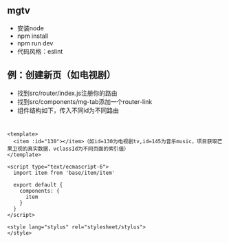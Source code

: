 ## mgtv
* 安装node
* npm install
* npm run dev
* 代码风格：eslint

## 例：创建新页（如电视剧）
* 找到src/router/index.js注册你的路由
* 找到src/components/mg-tab添加一个router-link
* 组件结构如下，传入不同id为不同路由
#
    <template>
      <item :id="130"></item>（如id=130为电视剧tv,id=145为音乐music，项目获取芒果卫视的真实数据，vclassId为不同页面的索引值）
    </template>

    <script type="text/ecmascript-6">
      import item from 'base/item/item'

      export default {
        components: {
          item
        }
      }
    </script>

    <style lang="stylus" rel="stylesheet/stylus">
    </style>
